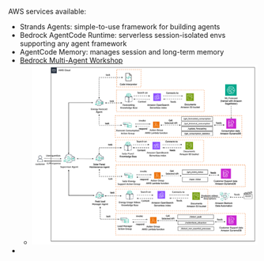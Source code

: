AWS services available:
- Strands Agents: simple-to-use framework for building agents
- Bedrock AgentCode Runtime: serverless session-isolated envs supporting any agent framework
- AgentCode Memory: manages session and long-term memory
- [Bedrock Multi-Agent Workshop](https://github.com/aws-samples/bedrock-multi-agents-collaboration-workshop)
    - ![alt text](image.png)
- 